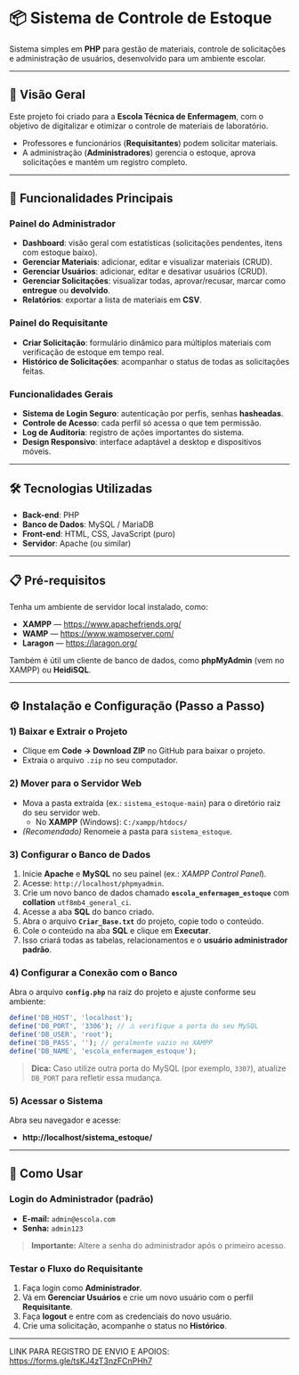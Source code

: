 # 📦 Sistema de Controle de Estoque

Sistema simples em **PHP** para gestão de materiais, controle de solicitações e administração de usuários, desenvolvido para um ambiente escolar.

---

## 📖 Visão Geral
Este projeto foi criado para a **Escola Técnica de Enfermagem**, com o objetivo de digitalizar e otimizar o controle de materiais de laboratório.

- Professores e funcionários (**Requisitantes**) podem solicitar materiais.
- A administração (**Administradores**) gerencia o estoque, aprova solicitações e mantém um registro completo.

---

## 🚀 Funcionalidades Principais

### Painel do Administrador
- **Dashboard**: visão geral com estatísticas (solicitações pendentes, itens com estoque baixo).
- **Gerenciar Materiais**: adicionar, editar e visualizar materiais (CRUD).
- **Gerenciar Usuários**: adicionar, editar e desativar usuários (CRUD).
- **Gerenciar Solicitações**: visualizar todas, aprovar/recusar, marcar como **entregue** ou **devolvido**.
- **Relatórios**: exportar a lista de materiais em **CSV**.

### Painel do Requisitante
- **Criar Solicitação**: formulário dinâmico para múltiplos materiais com verificação de estoque em tempo real.
- **Histórico de Solicitações**: acompanhar o status de todas as solicitações feitas.

### Funcionalidades Gerais
- **Sistema de Login Seguro**: autenticação por perfis, senhas **hasheadas**.
- **Controle de Acesso**: cada perfil só acessa o que tem permissão.
- **Log de Auditoria**: registro de ações importantes do sistema.
- **Design Responsivo**: interface adaptável a desktop e dispositivos móveis.

---

## 🛠️ Tecnologias Utilizadas
- **Back-end**: PHP
- **Banco de Dados**: MySQL / MariaDB
- **Front-end**: HTML, CSS, JavaScript (puro)
- **Servidor**: Apache (ou similar)

---

## 📋 Pré-requisitos
Tenha um ambiente de servidor local instalado, como:
- **XAMPP** — https://www.apachefriends.org/
- **WAMP** — https://www.wampserver.com/
- **Laragon** — https://laragon.org/

Também é útil um cliente de banco de dados, como **phpMyAdmin** (vem no XAMPP) ou **HeidiSQL**.

---

## ⚙️ Instalação e Configuração (Passo a Passo)

### 1) Baixar e Extrair o Projeto
- Clique em **Code → Download ZIP** no GitHub para baixar o projeto.
- Extraia o arquivo `.zip` no seu computador.

### 2) Mover para o Servidor Web
- Mova a pasta extraída (ex.: `sistema_estoque-main`) para o diretório raiz do seu servidor web.
  - No **XAMPP** (Windows): `C:/xampp/htdocs/`
- *(Recomendado)* Renomeie a pasta para `sistema_estoque`.

### 3) Configurar o Banco de Dados
1. Inicie **Apache** e **MySQL** no seu painel (ex.: *XAMPP Control Panel*).
2. Acesse: `http://localhost/phpmyadmin`.
3. Crie um novo banco de dados chamado **`escola_enfermagem_estoque`** com **collation** `utf8mb4_general_ci`.
4. Acesse a aba **SQL** do banco criado.
5. Abra o arquivo **`Criar_Base.txt`** do projeto, copie todo o conteúdo.
6. Cole o conteúdo na aba **SQL** e clique em **Executar**.
7. Isso criará todas as tabelas, relacionamentos e o **usuário administrador padrão**.

### 4) Configurar a Conexão com o Banco
Abra o arquivo **`config.php`** na raiz do projeto e ajuste conforme seu ambiente:

```php
define('DB_HOST', 'localhost');
define('DB_PORT', '3306'); // ⚠️ verifique a porta do seu MySQL
define('DB_USER', 'root');
define('DB_PASS', ''); // geralmente vazio no XAMPP
define('DB_NAME', 'escola_enfermagem_estoque');
```

> **Dica:** Caso utilize outra porta do MySQL (por exemplo, `3307`), atualize `DB_PORT` para refletir essa mudança.

### 5) Acessar o Sistema
Abra seu navegador e acesse:
- **http://localhost/sistema_estoque/**

---

## 👥 Como Usar

### Login do Administrador (padrão)
- **E-mail:** `admin@escola.com`
- **Senha:** `admin123`

> **Importante:** Altere a senha do administrador após o primeiro acesso.

### Testar o Fluxo do Requisitante
1. Faça login como **Administrador**.
2. Vá em **Gerenciar Usuários** e crie um novo usuário com o perfil **Requisitante**.
3. Faça **logout** e entre com as credenciais do novo usuário.
4. Crie uma solicitação, acompanhe o status no **Histórico**.

---

LINK PARA REGISTRO DE ENVIO E APOIOS: https://forms.gle/tsKJ4zT3nzFCnPHh7
